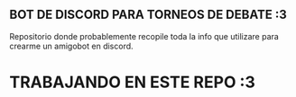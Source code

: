 ## BOT DE DISCORD PARA TORNEOS DE DEBATE :3
Repositorio donde probablemente recopile toda la info que utilizare para crearme un amigobot en discord.

# TRABAJANDO EN ESTE REPO :3

